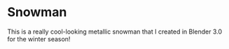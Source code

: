 # Snowman
This is a really cool-looking metallic snowman that I created in Blender 3.0 for the winter season!
